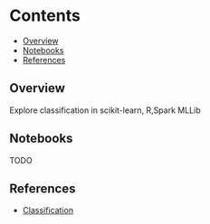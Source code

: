 # Contents
* [Overview](#overview)
* [Notebooks](#notebooks)
* [References](#references)

## Overview
Explore classification in scikit-learn, R,Spark MLLib

## Notebooks
TODO

## References
* [Classification](https://github.com/niranjv/ml-notes/wiki/Classification)

